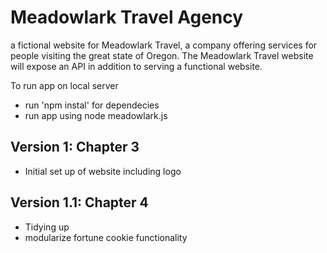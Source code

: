 # Meadowlark Travel Agency
a fictional website for Meadowlark Travel, a company offering services for people visiting the great state of
Oregon. The Meadowlark Travel website will expose an API in addition to serving a functional website.

To run app on local server
* run 'npm instal' for dependecies
* run app using node meadowlark.js
## Version 1: Chapter 3
* Initial set up of website including logo
## Version 1.1: Chapter 4
* Tidying up
* modularize fortune cookie functionality 


 